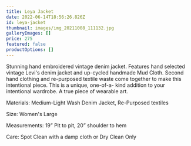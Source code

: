 ```yaml
---
title: Leya Jacket
date: 2022-06-14T18:56:26.826Z
id: leya-jacket
thumbnail: images/img_20211008_111132.jpg
galleryImages: []
price: 275
featured: false
productOptions: []
---
```

Stunning hand embroidered vintage denim jacket. Features hand selected vintage Levi's denim jacket and up-cycled handmade Mud Cloth. Second hand clothing and re-purposed textile waste come together to make this intentional piece. This is a unique, one-of-a- kind addition to your intentional wardrobe. A true piece of wearable art. 

Materials: Medium-Light Wash Denim Jacket, Re-Purposed textiles

Size: Women's Large

Measurements: 19” Pit to pit, 20” shoulder to hem

Care: Spot Clean with a damp cloth or Dry Clean Only